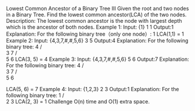 Lowest Common Ancestor of a Binary Tree III
Given the root and two nodes in a Binary Tree. Find the lowest common ancestor(LCA) of the two nodes.
Description: The lowest common ancestor is the node with largest depth which is the ancestor of both nodes.
Example 1:
Input:
{1}
1
1
Output:1
Explanation:
For the following binary tree（only one node）:
          1
LCA(1,1) = 1
Example 2:
Input:
{4,3,7,#,#,5,6}
3
5
Output:4
Explanation:
For the following binary tree:
          4
         / \
        3   7
           / \
          5   6
LCA(3, 5) = 4
Example 3:
Input:
{4,3,7,#,#,5,6}
5
6
Output:7
Explanation:
For the following binary tree:
          4
         / \
        3   7
           / \
          5   6

LCA(5, 6) = 7
Example 4:
Input:
{1,2,3}
2
3
Output:1
Explanation:
For the following binary tree:
          1
         / \
        2   3
LCA(2, 3) = 1
Challenge
O(n) time and O(1) extra space.

